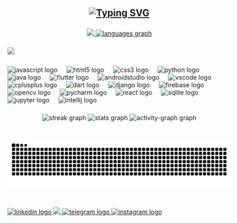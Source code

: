 <h2 <p align="center">
<a href="https://github.com/Jain-nikhilkumar">
    <img src="https://readme-typing-svg.demolab.com?font=Georgia&size=18&duration=2000&pause=100&multiline=true&width=500&height=80&lines=Nikhilkumar+Jain+%7C;Software+Engineer+%7C+Flutter+Developer+%7C;Artificial Intelligence+and+Machine+Learning;" alt="Typing SVG" />
</a>
<br/>
</h2>

###
<div align="center">
<a href="https://github.com/Jain-nikhilkumar">
    <img src="https://github-stats-alpha.vercel.app/api?username=Jain-nikhilkumar&cc=22272e&tc=37BCF6&ic=fff&bc=0000">
    <img src="https://github-readme-stats.vercel.app/api/top-langs?username=Jain-nikhilkumar&locale=en&hide_title=false&layout=compact&card_width=250&langs_count=6&theme=github_dark&hide_border=false" height="195" alt="languages graph"  />
</a>
</div>





###

<a href="https://github.com/Jain-nikhilkumar">
  <img src="https://readme-typing-svg.demolab.com?font=Georgia&size=18&multiline=false&width=500&height=80&lines=Hey%20there!%20I'm%20NikhilKumar%20Jain,%20your%20go-to%20guy%20for%20all%20things%20tech!%20%F0%9F%86%80%20Based%20in%20the%20vibrant%20heart%20of%20India,%20I'm%20on%20a%20mission%20to%20revolutionize%20the%20tech%20landscape%20with%20my%20passion%20and%20ingenuity%20%E2%98%85.%0ALookout%20Visionary%20Mindset:%20More%20than%20just%20a%20name,%20I%20embody%20visionary%20thinking%20and%20relentless%20determination.%20As%20a%20Computer%20Science%20and%20Engineering%20enthusiast,%20I%20thrive%20on%20pushing%20the%20boundaries%20of%20innovation.%3B%0AGraduating%20Brilliance:%20Proudly%20studying%20at%20Walchand%20Institute%20of%20Technology,%20Solapur,%20and%20holding%20a%20Diploma%20in%20Computer%20Technology%20from%20Solapur%20Education%20Society's%20Polytechnic,%20I'm%20laying%20the%20foundation%20for%20an%20epic%20career%20journey.%3B%0ATechnical%20Wizardry%20:%20With%20expertise%20in%20Python,%20Java,%20C%2C%2C,%20SQL,%20and%20more,%20I'm%20your%20tech%20guru%20for%20everything%20from%20database%20management%20to%mobile%20app%20development.%3B%0ATrailblazing%20Projects:%20From%20pioneering%20cybersecurity%20solutions%20to%20crafting%20intuitive%20hospital%20management%20systems,%20I'm%20all%20about%20setting%20new%20standards%20and%20pushing%20the%20envelope%20of%20excellence.%3B%0AAwards%20%26%20Accolades:%20I've%20clinched%20finalist%20spots%20at%20the%20Smart%20India%20Hackathon%202023%20and%20emerged%20as%20a%20winner%20at%20Unlock%202022,%20proving%20my%20mettle%20in%20the%20tech%20arena.%3B%0ACertified%20Excellence:%20With%20certifications%20from%20tech%20giants%20like%20Microsoft,%20MongoDB,%20Infosys,%and%20Cisco%20Networking%20Academy,%20I'm%20constantly%20leveling%20up%20my%20skills%20and%20staying%20ahead%20of%20the%20curve.%3B%0AFutureReady%20Innovator%20:%20My%20vision%20extends%20beyond%20today's%20challenges.%20I'm%20dedicated%20to%20creating%20impactful%20solutions%20that%20shape%20a%20brighter%20tomorrow.%3B%0AJoin%20me%20on%20this%20exciting%20journey%20of%20innovation,%20collaboration,%20and%20endless%20possibilities!%20Together,%20let's%20redefine%20what's%20possible%20in%20the%20world%20of%20technology.Let's%20collaborate%20and%20create%20something%20truly%20remarkable!%20%E2%9C%85%3B",alt="Typing SVG" />
      </a>

<!--<p align="left">Hey there! I'm NikhilKumar Jain, your go-to guy for all things tech! 🚀 Based in the vibrant heart of India, I'm on a mission to revolutionize the tech landscape with my passion and ingenuity 🌟.<br><br>🔍 Visionary Mindset: More than just a name, I embody visionary thinking and relentless determination. As a Computer Science and Engineering enthusiast, I thrive on pushing the boundaries of innovation.<br><br>🎓 Academic Brilliance: Proudly studying at Walchand Institute of Technology, Solapur, and holding a Diploma in Computer Technology from Solapur Education Society's Polytechnic, I'm laying the foundation for an epic career journey.<br><br>💻 Technical Wizardry : With expertise in Python, Java, C++, SQL, and more, I'm your tech guru for everything from database management to mobile app development.<br><br>🏆 Trailblazing Projects: From pioneering cybersecurity solutions to crafting intuitive hospital management systems, I'm all about setting new standards and pushing the envelope of excellence.<br><br>🥇 Awards & Accolades: I've clinched finalist spots at the Smart India Hackathon 2023 and emerged as a winner at Unlock 2022, proving my mettle in the tech arena.<br><br>🎓 Certified Excellence: With certifications from tech giants like Microsoft, MongoDB, Infosys, and Cisco Networking Academy, I'm constantly leveling up my skills and staying ahead of the curve.<br><br>🌐 Future-Ready Innovator : My vision extends beyond today's challenges. I'm dedicated to creating impactful solutions that shape a brighter tomorrow.<br><br>Join me on this exciting journey of innovation, collaboration, and endless possibilities! Together, let's redefine what's possible in the world of technology.Let's collaborate and create something truly <br>remarkable! 🌐</p>
-->
###

<div align="left">
  <img src="https://cdn.jsdelivr.net/gh/devicons/devicon/icons/javascript/javascript-original.svg" height="35" alt="javascript logo"  />
  <img width="12" />
  <img src="https://cdn.jsdelivr.net/gh/devicons/devicon/icons/html5/html5-original.svg" height="35" alt="html5 logo"  />
  <img width="12" />
  <img src="https://cdn.jsdelivr.net/gh/devicons/devicon/icons/css3/css3-original.svg" height="35" alt="css3 logo"  />
  <img width="12" />
  <img src="https://cdn.jsdelivr.net/gh/devicons/devicon/icons/python/python-original.svg" height="35" alt="python logo"  />
  <img width="12" />
  <img src="https://cdn.jsdelivr.net/gh/devicons/devicon/icons/java/java-original.svg" height="35" alt="java logo"  />
  <img width="12" />
  <img src="https://cdn.jsdelivr.net/gh/devicons/devicon/icons/flutter/flutter-original.svg" height="35" alt="flutter logo"  />
  <img width="12" />
  <img src="https://cdn.jsdelivr.net/gh/devicons/devicon/icons/androidstudio/androidstudio-original.svg" height="35" alt="androidstudio logo"  />
  <img width="12" />
  <img src="https://cdn.jsdelivr.net/gh/devicons/devicon/icons/vscode/vscode-original.svg" height="35" alt="vscode logo"  />
  <img width="12" />
  <img src="https://cdn.jsdelivr.net/gh/devicons/devicon/icons/cplusplus/cplusplus-original.svg" height="35" alt="cplusplus logo"  />
  <img width="12" />
  <img src="https://cdn.jsdelivr.net/gh/devicons/devicon/icons/dart/dart-original.svg" height="35" alt="dart logo"  />
  <img width="12" />
  <img src="https://cdn.jsdelivr.net/gh/devicons/devicon/icons/django/django-plain.svg" height="35" alt="django logo"  />
  <img width="12" />
  <img src="https://cdn.jsdelivr.net/gh/devicons/devicon/icons/firebase/firebase-plain.svg" height="35" alt="firebase logo"  />
  <img width="12" />
  <img src="https://cdn.jsdelivr.net/gh/devicons/devicon/icons/opencv/opencv-original.svg" height="35" alt="opencv logo"  />
  <img width="12" />
  <img src="https://cdn.jsdelivr.net/gh/devicons/devicon/icons/pycharm/pycharm-original.svg" height="35" alt="pycharm logo"  />
  <img width="12" />
  <img src="https://cdn.jsdelivr.net/gh/devicons/devicon/icons/react/react-original.svg" height="35" alt="react logo"  />
  <img width="12" />
  <img src="https://cdn.jsdelivr.net/gh/devicons/devicon/icons/sqlite/sqlite-original.svg" height="35" alt="sqlite logo"  />
  <img width="12" />
  <img src="https://cdn.jsdelivr.net/gh/devicons/devicon/icons/jupyter/jupyter-original.svg" height="35" alt="jupyter logo"  />
  <img width="12" />
  <img src="https://cdn.jsdelivr.net/gh/devicons/devicon/icons/intellij/intellij-original.svg" height="35" alt="intellij logo"  />
</div>

###

<div align="center">
 <img src="https://streak-stats.demolab.com?user=Jain-nikhilkumar&locale=en&mode=daily&theme=github_dark&hide_border=false&border_radius=5" height="150" alt="streak graph"  />

  <img src="https://github-readme-stats.vercel.app/api?username=Jain-nikhilkumar&hide_title=false&hide_rank=false&show_icons=true&include_all_commits=true&count_private=true&disable_animations=false&theme=github_dark&locale=en&hide_border=false" height="170" alt="stats graph"  />
  <img src="https://github-readme-activity-graph.vercel.app/graph?username=Jain-nikhilkumar&radius=16&theme=github-dark&area=true&order=5" height="300" alt="activity-graph graph"  />
</div>


###



<br clear="both">

<img src="https://raw.githubusercontent.com/Jain-nikhilkumar/Jain-nikhilkumar/output/snake.svg" alt="Snake animation" />

###

<br clear="both">

<div align="left">
  <a href="https://www.linkedin.com/in/nikhilkumar-jain2411/" target="_blank">
    <img src="https://img.shields.io/static/v1?message=LinkedIn&logo=linkedin&label=&color=0077B5&logoColor=white&labelColor=&style=for-the-badge" height="35" alt="linkedin logo"  />
  </a>
  <a href="mailto:nikhilkumarjain28@gmail.com">
    <img src="https://img.shields.io/badge/-Email-red?style=flat-square&logo=gmail&logoColor=white">
</a>
  
  <a href="https://t.me/NikhilkumarJ_2411" target="_blank">
    <img src="https://img.shields.io/static/v1?message=Telegram&logo=telegram&label=&color=2CA5E0&logoColor=white&labelColor=&style=for-the-badge" height="35" alt="telegram logo"  />
  </a>
  <a href="https://www.instagram.com/jain_nikhilkumar/" target="_blank">
    <img src="https://img.shields.io/static/v1?message=Instagram&logo=instagram&label=&color=E4405F&logoColor=white&labelColor=&style=for-the-badge" height="35" alt="instagram logo"  />
  </a>
</div>

###
